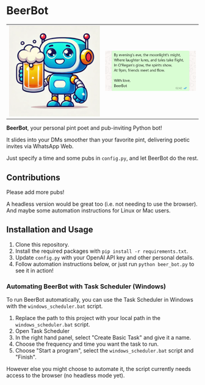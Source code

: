 ﻿# BeerBot

<table>
  <tr>
    <td><img src="assets/BeerBotMascot.png" alt="BeerBot Mascot" width="250"/></td>
    <td><img src="assets/ExampleWhatsAppMessage.png" alt="WhatsApp Message Example" width="250"/></td>
  </tr>
</table>

**BeerBot**, your personal pint poet and pub-inviting Python bot! 

It slides into your DMs smoother than your favorite pint, delivering poetic invites via WhatsApp Web. 

Just specify a time and some pubs in `config.py`, and let BeerBot do the rest.

## Contributions 

Please add more pubs! 

A headless version would be great too (i.e. not needing to use the browser). And maybe some automation instructions for Linux or Mac users.

## Installation and Usage

1. Clone this repository.
2. Install the required packages with `pip install -r requirements.txt`.
3. Update `config.py` with your OpenAI API key and other personal details. 
4. Follow automation instructions below, or just run `python beer_bot.py` to see it in action! 

### Automating BeerBot with Task Scheduler (Windows)

To run BeerBot automatically, you can use the Task Scheduler in Windows with the `windows_scheduler.bat` script. 

1. Replace the path to this project with your local path in the `windows_scheduler.bat` script.
2. Open Task Scheduler
3. In the right hand panel, select "Create Basic Task" and give it a name.
4. Choose the frequency and time you want the task to run.
5. Choose "Start a program", select the `windows_scheduler.bat` script and "Finish".

However else you might choose to automate it, the script currently needs access to the browser (no headless mode yet). 
